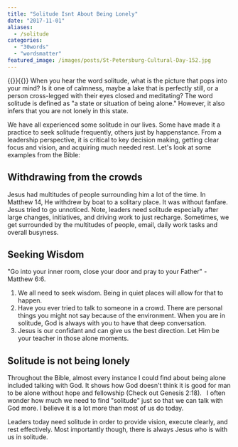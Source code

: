 ```yaml
---
title: "Solitude Isnt About Being Lonely"
date: "2017-11-01"
aliases:
  - /solitude
categories: 
  - "30words"
  - "wordsmatter"
featured_image: /images/posts/St-Petersburg-Cultural-Day-152.jpg
---
```

{{<featuredimage>}}{{</featuredimage>}}
When you hear the word solitude, what is the picture that pops into your mind? Is it one of calmness, maybe a lake that is perfectly still, or a person cross-legged with their eyes closed and meditating? The word solitude is defined as "a state or situation of being alone." However, it also infers that you are not lonely in this state.

We have all experienced some solitude in our lives. Some have made it a practice to seek solitude frequently, others just by happenstance. From a leadership perspective, it is critical to key decision making, getting clear focus and vision, and acquiring much needed rest. Let's look at some examples from the Bible:

## Withdrawing from the crowds

Jesus had multitudes of people surrounding him a lot of the time. In Matthew 14, He withdrew by boat to a solitary place. It was without fanfare. Jesus tried to go unnoticed. Note, leaders need solitude especially after large changes, initiatives, and driving work to just recharge. Sometimes, we get surrounded by the multitudes of people, email, daily work tasks and overall busyness.

## Seeking Wisdom

"Go into your inner room, close your door and pray to your Father" - Matthew 6:6.

1. We all need to seek wisdom. Being in quiet places will allow for that to happen.
2. Have you ever tried to talk to someone in a crowd. There are personal things you might not say because of the environment. When you are in solitude, God is always with you to have that deep conversation.
3. Jesus is our confidant and can give us the best direction. Let Him be your teacher in those alone moments.

## Solitude is not being lonely

Throughout the Bible, almost every instance I could find about being alone included talking with God. It shows how God doesn't think it is good for man to be alone without hope and fellowship (Check out Genesis 2:18).   I often wonder how much we need to find "solitude" just so that we can talk with God more. I believe it is a lot more than most of us do today.

Leaders today need solitude in order to provide vision, execute clearly, and rest effectively. Most importantly though, there is always Jesus who is with us in solitude.
